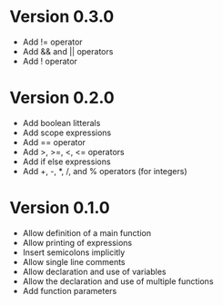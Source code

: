 # Version 0.3.0

- Add != operator
- Add && and || operators
- Add ! operator

# Version 0.2.0

- Add boolean litterals
- Add scope expressions
- Add == operator
- Add >, >=, <, <= operators
- Add if else expressions
- Add +, -, *, /, and % operators (for integers)

# Version 0.1.0

- Allow definition of a main function
- Allow printing of expressions
- Insert semicolons implicitly
- Allow single line comments
- Allow declaration and use of variables
- Allow the declaration and use of multiple functions
- Add function parameters
